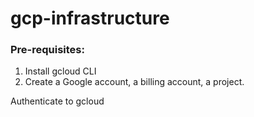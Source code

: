 # gcp-infrastructure

### Pre-requisites:
1. Install gcloud CLI 
2. Create a Google account, a billing account, a project.



Authenticate to gcloud